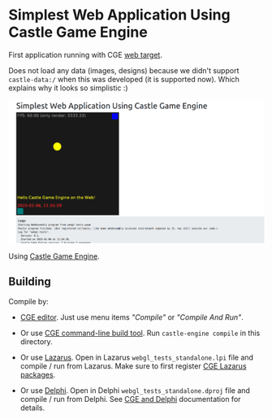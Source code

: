 # Simplest Web Application Using Castle Game Engine

First application running with CGE [web target](https://castle-engine.io/web).

Does not load any data (images, designs) because we didn't support `castle-data:/` when this was developed (it is supported now). Which explains why it looks so simplistic :)

![Screenshot](screenshot.png)

Using [Castle Game Engine](https://castle-engine.io/).

## Building

Compile by:

- [CGE editor](https://castle-engine.io/editor). Just use menu items _"Compile"_ or _"Compile And Run"_.

- Or use [CGE command-line build tool](https://castle-engine.io/build_tool). Run `castle-engine compile` in this directory.

- Or use [Lazarus](https://www.lazarus-ide.org/). Open in Lazarus `webgl_tests_standalone.lpi` file and compile / run from Lazarus. Make sure to first register [CGE Lazarus packages](https://castle-engine.io/lazarus).

- Or use [Delphi](https://www.embarcadero.com/products/Delphi). Open in Delphi `webgl_tests_standalone.dproj` file and compile / run from Delphi. See [CGE and Delphi](https://castle-engine.io/delphi) documentation for details.